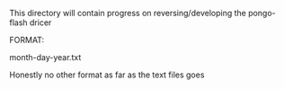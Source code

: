 This directory will contain progress on reversing/developing the
pongo-flash dricer

FORMAT:

month-day-year.txt

Honestly no other format as far as the text files goes
